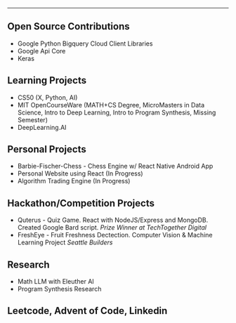 <!---
kira-kaur-sidhu/kira-kaur-sidhu is a ✨ special ✨ repository because its `README.md` (this file) appears on your GitHub profile.
You can click the Preview link to take a look at your changes.
--->
---


## Open Source Contributions
- Google Python Bigquery Cloud Client Libraries
- Google Api Core
- Keras
  
## Learning Projects
- CS50 (X, Python, AI)
- MIT OpenCourseWare (MATH+CS Degree, MicroMasters in Data Science, Intro to Deep Learning, Intro to Program Synthesis, Missing Semester)
- DeepLearning.AI

## Personal Projects
- Barbie-Fischer-Chess - Chess Engine w/ React Native Android App
- Personal Website using React (In Progress)
- Algorithm Trading Engine (In Progress)

## Hackathon/Competition Projects
- Quterus -  Quiz Game. React with NodeJS/Express and MongoDB. Created Google Bard script. *Prize Winner at TechTogether Digital*
- FreshEye - Fruit Freshness Dectection. Computer Vision & Machine Learning Project *Seattle Builders*

## Research
- Math LLM with Eleuther AI
- Program Synthesis Research

## Leetcode, Advent of Code, Linkedin